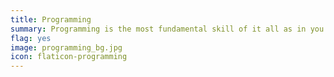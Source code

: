 ```yaml
---
title: Programming
summary: Programming is the most fundamental skill of it all as in you need programming to be able to really do anything worth a mention. And that is why it is asked at a lot of technical interviews in form of Data Structures questions. 
flag: yes
image: programming_bg.jpg
icon: flaticon-programming
---     
```

         